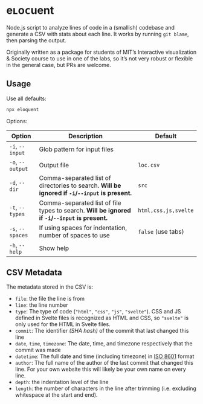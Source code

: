 # eʟᴏᴄuent

Node.js script to analyze lines of code in a (smallish) codebase and generate a CSV with stats about each line.
It works by running `git blame`, then parsing the output.

Originally written as a package for students of MIT’s Interactive visualization & Society course to use in one of the labs,
so it’s not very robust or flexible in the general case, but PRs are welcome.

## Usage

Use all defaults:
```bash
npx eloquent
```

Options:

| Option | Description | Default |
| --- | --- | --- |
| `-i`, `--input` | Glob pattern for input files |  |
| `-o`, `--output` | Output file | `loc.csv` |
| `-d`, `--dir` | Comma-separated list of directories to search. **Will be ignored if `-i`/`--input` is present.** | `src` |
| `-t`, `--types` | Comma-separated list of file types to search. **Will be ignored if `-i`/`--input` is present.** | `html,css,js,svelte` |
| `-s`, `--spaces` | If using spaces for indentation, number of spaces to use | `false` (use tabs) |
| `-h`, `--help` | Show help |  |

## CSV Metadata

The metadata stored in the CSV is:
- `file`: the file the line is from
- `line`: the line number
- `type`: The type of code (`"html"`, `"css"`, `"js"`, `"svelte"`). CSS and JS defined in Svelte files is recognized as HTML and CSS, so `"svelte"` is only used for the HTML in Svelte files.
- `commit`: The identifier *(SHA hash)* of the commit that last changed this line
- `date`, `time`, `timezone`: The date, time, and timezone respectively that the commit was made
- `datetime`: The full date and time (including timezone) in [ISO 8601](https://en.wikipedia.org/wiki/ISO_8601) format
- `author`: The full name of the author of the last commit that changed this line. For your own website this will likely be your own name on every line.
- `depth`: the indentation level of the line
- `length`: the number of characters in the line after trimming (i.e. excluding whitespace at the start and end).
